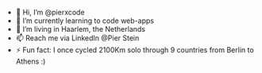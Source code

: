 - 👋 Hi, I’m @pierxcode
- 🌱 I’m currently learning to code web-apps
- 💞️ I’m living in Haarlem, the Netherlands
- 📫 Reach me via LinkedIn @Pier Stein
- ⚡ Fun fact: I once cycled 2100Km solo through 9 countries from Berlin to Athens :)
